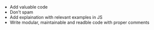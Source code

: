 - Add valuable code
- Don't spam
- Add explaination with relevant examples in JS
- Write modular, maintainable and readble code with proper comments
